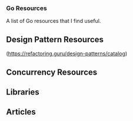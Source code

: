 ### Go Resources
A list of Go resources that I find useful. 

## Design Pattern Resources
(https://refactoring.guru/design-patterns/catalog)

## Concurrency Resources

## Libraries

## Articles
